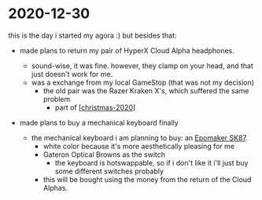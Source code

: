 # 2020-12-30

this is the day i started my agora :) but besides that:

- made plans to return my pair of HyperX Cloud Alpha headphones.
  - sound-wise, it was fine. however, they clamp on your head, and that just doesn't work for me.
  - was a exchange from my local GameStop (that was not my decision)
    - the old pair was the Razer Kraken X's, which suffered the same problem
      - part of [[christmas-2020]]

- made plans to buy a mechanical keyboard finally
  - the mechanical keyboard i am planning to buy: an [Epomaker SK87][1].
    - white color because it's more aesthetically pleasing for me
    - Gateron Optical Browns as the switch
      - the keyboard is hotswappable, so if i don't like it i'll just buy some different switches probably
    - this will be bought using the money from the return of the Cloud Alphas.

[1]: https://epomaker.com/collections/tkl-86/products/epomaker-sk87-abs?variant=31895679369289 

[//begin]: # "Autogenerated link references for markdown compatibility"
[christmas-2020]: christmas-2020.md "Christmas (2020)"
[//end]: # "Autogenerated link references"